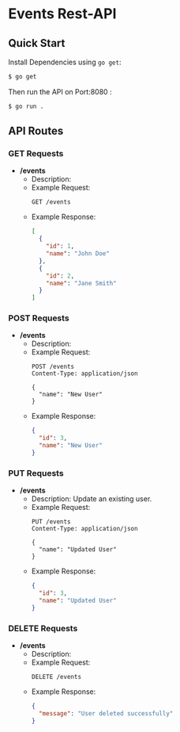 # Events Rest-API

## Quick Start

Install Dependencies using `go get`:

```sh
$ go get
```

Then run the API on Port:8080 :

```sh
$ go run .
```


## API Routes

### GET Requests

- **/events**
  - Description: 
  - Example Request:
    ```http
    GET /events
    ```
  - Example Response:
    ```json
    [
      {
        "id": 1,
        "name": "John Doe"
      },
      {
        "id": 2,
        "name": "Jane Smith"
      }
    ]
    ```

### POST Requests

- **/events**
  - Description: 
  - Example Request:
    ```http
    POST /events
    Content-Type: application/json

    {
      "name": "New User"
    }
    ```
  - Example Response:
    ```json
    {
      "id": 3,
      "name": "New User"
    }
    ```

### PUT Requests

- **/events**
  - Description: Update an existing user.
  - Example Request:
    ```http
    PUT /events
    Content-Type: application/json

    {
      "name": "Updated User"
    }
    ```
  - Example Response:
    ```json
    {
      "id": 3,
      "name": "Updated User"
    }
    ```

### DELETE Requests

- **/events**
  - Description: 
  - Example Request:
    ```http
    DELETE /events
    ```
  - Example Response:
    ```json
    {
      "message": "User deleted successfully"
    }
    ```


